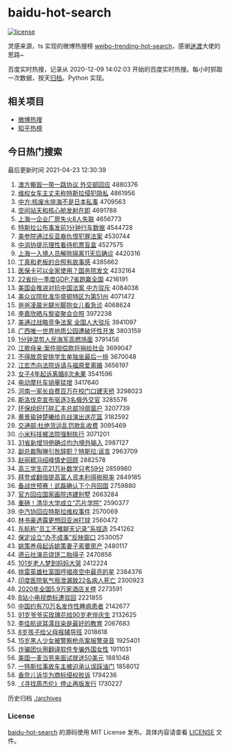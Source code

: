 # baidu-hot-search

[![license](https://img.shields.io/github/license/Arrackisarookie/baidu-hot-search)](https://github.com/Arrackisarookie/baidu-hot-search/blob/master/LICENSE)

灵感来源，ts 实现的微博热搜榜 [weibo-trending-hot-search](https://github.com/justjavac/weibo-trending-hot-search)，感谢[迷渡](https://github.com/justjavac)大佬的思路~

百度实时热搜，记录从 2020-12-09 14:02:03 开始的百度实时热搜。每小时抓取一次数据，按天[归档](./archives)。Python 实现。

## 相关项目
+ [微博热搜](https://github.com/Arrackisarookie/weibo-hot-search)
+ [知乎热榜](https://github.com/Arrackisarookie/zhihu-top-search)

## 今日热门搜索

<!-- Rank Begin -->

最后更新时间 2021-04-23 12:30:39

1. [澳方撕毁一带一路协议 外交部回应](http://www.baidu.com/baidu?cl=3&tn=SE_baiduhomet8_jmjb7mjw&rsv_dl=fyb_top&fr=top1000&wd=%B0%C4%B7%BD%CB%BA%BB%D9%D2%BB%B4%F8%D2%BB%C2%B7%D0%AD%D2%E9%20%CD%E2%BD%BB%B2%BF%BB%D8%D3%A6) 4880376
1. [维权女车主丈夫称特斯拉侵犯隐私](http://www.baidu.com/baidu?cl=3&tn=SE_baiduhomet8_jmjb7mjw&rsv_dl=fyb_top&fr=top1000&wd=%CE%AC%C8%A8%C5%AE%B3%B5%D6%F7%D5%C9%B7%F2%B3%C6%CC%D8%CB%B9%C0%AD%C7%D6%B7%B8%D2%FE%CB%BD) 4861956
1. [中方:核废水排海不是日本私事](http://www.baidu.com/baidu?cl=3&tn=SE_baiduhomet8_jmjb7mjw&rsv_dl=fyb_top&fr=top1000&wd=%D6%D0%B7%BD%3A%BA%CB%B7%CF%CB%AE%C5%C5%BA%A3%B2%BB%CA%C7%C8%D5%B1%BE%CB%BD%CA%C2) 4709563
1. [空间站天和核心舱发射在即](http://www.baidu.com/baidu?cl=3&tn=SE_baiduhomet8_jmjb7mjw&rsv_dl=fyb_top&fr=top1000&wd=%BF%D5%BC%E4%D5%BE%CC%EC%BA%CD%BA%CB%D0%C4%B2%D5%B7%A2%C9%E4%D4%DA%BC%B4) 4691788
1. [上海一企业厂房失火8人失联](http://www.baidu.com/baidu?cl=3&tn=SE_baiduhomet8_jmjb7mjw&rsv_dl=fyb_top&fr=top1000&wd=%C9%CF%BA%A3%D2%BB%C6%F3%D2%B5%B3%A7%B7%BF%CA%A7%BB%F08%C8%CB%CA%A7%C1%AA) 4656773
1. [特斯拉公布事发前1分钟行车数据](http://www.baidu.com/baidu?cl=3&tn=SE_baiduhomet8_jmjb7mjw&rsv_dl=fyb_top&fr=top1000&wd=%CC%D8%CB%B9%C0%AD%B9%AB%B2%BC%CA%C2%B7%A2%C7%B01%B7%D6%D6%D3%D0%D0%B3%B5%CA%FD%BE%DD) 4544728
1. [美参院通过反亚裔仇恨犯罪法案](http://www.baidu.com/baidu?cl=3&tn=SE_baiduhomet8_jmjb7mjw&rsv_dl=fyb_top&fr=top1000&wd=%C3%C0%B2%CE%D4%BA%CD%A8%B9%FD%B7%B4%D1%C7%D2%E1%B3%F0%BA%DE%B7%B8%D7%EF%B7%A8%B0%B8) 4530744
1. [中消协提示理性看待机票盲盒](http://www.baidu.com/baidu?cl=3&tn=SE_baiduhomet8_jmjb7mjw&rsv_dl=fyb_top&fr=top1000&wd=%D6%D0%CF%FB%D0%AD%CC%E1%CA%BE%C0%ED%D0%D4%BF%B4%B4%FD%BB%FA%C6%B1%C3%A4%BA%D0) 4527575
1. [上海一入境人员解除隔离11天后确诊](http://www.baidu.com/baidu?cl=3&tn=SE_baiduhomet8_jmjb7mjw&rsv_dl=fyb_top&fr=top1000&wd=%C9%CF%BA%A3%D2%BB%C8%EB%BE%B3%C8%CB%D4%B1%BD%E2%B3%FD%B8%F4%C0%EB11%CC%EC%BA%F3%C8%B7%D5%EF) 4420316
1. [丁真和老板的合照有故事感](http://www.baidu.com/baidu?cl=3&tn=SE_baiduhomet8_jmjb7mjw&rsv_dl=fyb_top&fr=top1000&wd=%B6%A1%D5%E6%BA%CD%C0%CF%B0%E5%B5%C4%BA%CF%D5%D5%D3%D0%B9%CA%CA%C2%B8%D0) 4385662
1. [医保卡可以全家使用？国务院发文](http://www.baidu.com/baidu?cl=3&tn=SE_baiduhomet8_jmjb7mjw&rsv_dl=fyb_top&fr=top1000&wd=%D2%BD%B1%A3%BF%A8%BF%C9%D2%D4%C8%AB%BC%D2%CA%B9%D3%C3%A3%BF%B9%FA%CE%F1%D4%BA%B7%A2%CE%C4) 4232164
1. [22省份一季度GDP:7省跑赢全国](http://www.baidu.com/baidu?cl=3&tn=SE_baiduhomet8_jmjb7mjw&rsv_dl=fyb_top&fr=top1000&wd=22%CA%A1%B7%DD%D2%BB%BC%BE%B6%C8GDP%3A7%CA%A1%C5%DC%D3%AE%C8%AB%B9%FA) 4216191
1. [美国会推进对抗中国法案 中方驳斥](http://www.baidu.com/baidu?cl=3&tn=SE_baiduhomet8_jmjb7mjw&rsv_dl=fyb_top&fr=top1000&wd=%C3%C0%B9%FA%BB%E1%CD%C6%BD%F8%B6%D4%BF%B9%D6%D0%B9%FA%B7%A8%B0%B8%20%D6%D0%B7%BD%B2%B5%B3%E2) 4084038
1. [美众议院批准华盛顿特区为第51州](http://www.baidu.com/baidu?cl=3&tn=SE_baiduhomet8_jmjb7mjw&rsv_dl=fyb_top&fr=top1000&wd=%C3%C0%D6%DA%D2%E9%D4%BA%C5%FA%D7%BC%BB%AA%CA%A2%B6%D9%CC%D8%C7%F8%CE%AA%B5%DA51%D6%DD) 4071472
1. [爸爸凌晨光腿光脚抱女儿看急诊](http://www.baidu.com/baidu?cl=3&tn=SE_baiduhomet8_jmjb7mjw&rsv_dl=fyb_top&fr=top1000&wd=%B0%D6%B0%D6%C1%E8%B3%BF%B9%E2%CD%C8%B9%E2%BD%C5%B1%A7%C5%AE%B6%F9%BF%B4%BC%B1%D5%EF) 4068624
1. [李嘉欣晒与黎姿聚会合照](http://www.baidu.com/baidu?cl=3&tn=SE_baiduhomet8_jmjb7mjw&rsv_dl=fyb_top&fr=top1000&wd=%C0%EE%BC%CE%D0%C0%C9%B9%D3%EB%C0%E8%D7%CB%BE%DB%BB%E1%BA%CF%D5%D5) 3972238
1. [美通过战略竞争法案 全国人大驳斥](http://www.baidu.com/baidu?cl=3&tn=SE_baiduhomet8_jmjb7mjw&rsv_dl=fyb_top&fr=top1000&wd=%C3%C0%CD%A8%B9%FD%D5%BD%C2%D4%BE%BA%D5%F9%B7%A8%B0%B8%20%C8%AB%B9%FA%C8%CB%B4%F3%B2%B5%B3%E2) 3941097
1. [广西唯一世界地质公园遭破坏性开发](http://www.baidu.com/baidu?cl=3&tn=SE_baiduhomet8_jmjb7mjw&rsv_dl=fyb_top&fr=top1000&wd=%B9%E3%CE%F7%CE%A8%D2%BB%CA%C0%BD%E7%B5%D8%D6%CA%B9%AB%D4%B0%D4%E2%C6%C6%BB%B5%D0%D4%BF%AA%B7%A2) 3803159
1. [1分钟混剪人民海军高燃场面](http://www.baidu.com/baidu?cl=3&tn=SE_baiduhomet8_jmjb7mjw&rsv_dl=fyb_top&fr=top1000&wd=1%B7%D6%D6%D3%BB%EC%BC%F4%C8%CB%C3%F1%BA%A3%BE%FC%B8%DF%C8%BC%B3%A1%C3%E6) 3791456
1. [江歌母亲:案件赔偿款将捐给社会](http://www.baidu.com/baidu?cl=3&tn=SE_baiduhomet8_jmjb7mjw&rsv_dl=fyb_top&fr=top1000&wd=%BD%AD%B8%E8%C4%B8%C7%D7%3A%B0%B8%BC%FE%C5%E2%B3%A5%BF%EE%BD%AB%BE%E8%B8%F8%C9%E7%BB%E1) 3699047
1. [不得故意安排学生单独坐最后一排](http://www.baidu.com/baidu?cl=3&tn=SE_baiduhomet8_jmjb7mjw&rsv_dl=fyb_top&fr=top1000&wd=%B2%BB%B5%C3%B9%CA%D2%E2%B0%B2%C5%C5%D1%A7%C9%FA%B5%A5%B6%C0%D7%F8%D7%EE%BA%F3%D2%BB%C5%C5) 3670048
1. [江宏杰向法院诉请与福原爱离婚](http://www.baidu.com/baidu?cl=3&tn=SE_baiduhomet8_jmjb7mjw&rsv_dl=fyb_top&fr=top1000&wd=%BD%AD%BA%EA%BD%DC%CF%F2%B7%A8%D4%BA%CB%DF%C7%EB%D3%EB%B8%A3%D4%AD%B0%AE%C0%EB%BB%E9) 3656197
1. [女子4年起诉离婚8次未果](http://www.baidu.com/baidu?cl=3&tn=SE_baiduhomet8_jmjb7mjw&rsv_dl=fyb_top&fr=top1000&wd=%C5%AE%D7%D34%C4%EA%C6%F0%CB%DF%C0%EB%BB%E98%B4%CE%CE%B4%B9%FB) 3541596
1. [电动摩托车销量猛增](http://www.baidu.com/baidu?cl=3&tn=SE_baiduhomet8_jmjb7mjw&rsv_dl=fyb_top&fr=top1000&wd=%B5%E7%B6%AF%C4%A6%CD%D0%B3%B5%CF%FA%C1%BF%C3%CD%D4%F6) 3417640
1. [河南一家长自费百万在校门口建天桥](http://www.baidu.com/baidu?cl=3&tn=SE_baiduhomet8_jmjb7mjw&rsv_dl=fyb_top&fr=top1000&wd=%BA%D3%C4%CF%D2%BB%BC%D2%B3%A4%D7%D4%B7%D1%B0%D9%CD%F2%D4%DA%D0%A3%C3%C5%BF%DA%BD%A8%CC%EC%C7%C5) 3298023
1. [斯洛伐克宣布驱逐3名俄外交官](http://www.baidu.com/baidu?cl=3&tn=SE_baiduhomet8_jmjb7mjw&rsv_dl=fyb_top&fr=top1000&wd=%CB%B9%C2%E5%B7%A5%BF%CB%D0%FB%B2%BC%C7%FD%D6%F03%C3%FB%B6%ED%CD%E2%BD%BB%B9%D9) 3285576
1. [环保组织打碎汇丰总部19扇窗户](http://www.baidu.com/baidu?cl=3&tn=SE_baiduhomet8_jmjb7mjw&rsv_dl=fyb_top&fr=top1000&wd=%BB%B7%B1%A3%D7%E9%D6%AF%B4%F2%CB%E9%BB%E3%B7%E1%D7%DC%B2%BF19%C9%C8%B4%B0%BB%A7) 3207739
1. [黄景瑜钟楚曦给肖战演出送花篮](http://www.baidu.com/baidu?cl=3&tn=SE_baiduhomet8_jmjb7mjw&rsv_dl=fyb_top&fr=top1000&wd=%BB%C6%BE%B0%E8%A4%D6%D3%B3%FE%EA%D8%B8%F8%D0%A4%D5%BD%D1%DD%B3%F6%CB%CD%BB%A8%C0%BA) 3182592
1. [交通部:杜绝货运乱罚款乱收费](http://www.baidu.com/baidu?cl=3&tn=SE_baiduhomet8_jmjb7mjw&rsv_dl=fyb_top&fr=top1000&wd=%BD%BB%CD%A8%B2%BF%3A%B6%C5%BE%F8%BB%F5%D4%CB%C2%D2%B7%A3%BF%EE%C2%D2%CA%D5%B7%D1) 3095469
1. [小米科技被法院强制执行](http://www.baidu.com/baidu?cl=3&tn=SE_baiduhomet8_jmjb7mjw&rsv_dl=fyb_top&fr=top1000&wd=%D0%A1%C3%D7%BF%C6%BC%BC%B1%BB%B7%A8%D4%BA%C7%BF%D6%C6%D6%B4%D0%D0) 3071201
1. [31省新增19例确诊均为境外输入](http://www.baidu.com/baidu?cl=3&tn=SE_baiduhomet8_jmjb7mjw&rsv_dl=fyb_top&fr=top1000&wd=31%CA%A1%D0%C2%D4%F619%C0%FD%C8%B7%D5%EF%BE%F9%CE%AA%BE%B3%CD%E2%CA%E4%C8%EB) 2987127
1. [副总裁陶琳引咎辞职？特斯拉:谣言](http://www.baidu.com/baidu?cl=3&tn=SE_baiduhomet8_jmjb7mjw&rsv_dl=fyb_top&fr=top1000&wd=%B8%B1%D7%DC%B2%C3%CC%D5%C1%D5%D2%FD%BE%CC%B4%C7%D6%B0%A3%BF%CC%D8%CB%B9%C0%AD%3A%D2%A5%D1%D4) 2963709
1. [赵丽颖冯绍峰情史回顾](http://www.baidu.com/baidu?cl=3&tn=SE_baiduhomet8_jmjb7mjw&rsv_dl=fyb_top&fr=top1000&wd=%D5%D4%C0%F6%D3%B1%B7%EB%C9%DC%B7%E5%C7%E9%CA%B7%BB%D8%B9%CB) 2882578
1. [高三学生花21万补数学只考59分](http://www.baidu.com/baidu?cl=3&tn=SE_baiduhomet8_jmjb7mjw&rsv_dl=fyb_top&fr=top1000&wd=%B8%DF%C8%FD%D1%A7%C9%FA%BB%A821%CD%F2%B2%B9%CA%FD%D1%A7%D6%BB%BF%BC59%B7%D6) 2859980
1. [拜登或翻倍提高富人资本利得税税率](http://www.baidu.com/baidu?cl=3&tn=SE_baiduhomet8_jmjb7mjw&rsv_dl=fyb_top&fr=top1000&wd=%B0%DD%B5%C7%BB%F2%B7%AD%B1%B6%CC%E1%B8%DF%B8%BB%C8%CB%D7%CA%B1%BE%C0%FB%B5%C3%CB%B0%CB%B0%C2%CA) 2849185
1. [备战世预赛！武磊确认下个月回国](http://www.baidu.com/baidu?cl=3&tn=SE_baiduhomet8_jmjb7mjw&rsv_dl=fyb_top&fr=top1000&wd=%B1%B8%D5%BD%CA%C0%D4%A4%C8%FC%A3%A1%CE%E4%C0%DA%C8%B7%C8%CF%CF%C2%B8%F6%D4%C2%BB%D8%B9%FA) 2759880
1. [官方回应国家画院违建别墅](http://www.baidu.com/baidu?cl=3&tn=SE_baiduhomet8_jmjb7mjw&rsv_dl=fyb_top&fr=top1000&wd=%B9%D9%B7%BD%BB%D8%D3%A6%B9%FA%BC%D2%BB%AD%D4%BA%CE%A5%BD%A8%B1%F0%CA%FB) 2663284
1. [重磅！清华大学成立“芯片学院”](http://www.baidu.com/baidu?cl=3&tn=SE_baiduhomet8_jmjb7mjw&rsv_dl=fyb_top&fr=top1000&wd=%D6%D8%B0%F5%A3%A1%C7%E5%BB%AA%B4%F3%D1%A7%B3%C9%C1%A2%A1%B0%D0%BE%C6%AC%D1%A7%D4%BA%A1%B1) 2590377
1. [中汽协回应特斯拉维权事件](http://www.baidu.com/baidu?cl=3&tn=SE_baiduhomet8_jmjb7mjw&rsv_dl=fyb_top&fr=top1000&wd=%D6%D0%C6%FB%D0%AD%BB%D8%D3%A6%CC%D8%CB%B9%C0%AD%CE%AC%C8%A8%CA%C2%BC%FE) 2570069
1. [林书豪透露更想回亚洲打球](http://www.baidu.com/baidu?cl=3&tn=SE_baiduhomet8_jmjb7mjw&rsv_dl=fyb_top&fr=top1000&wd=%C1%D6%CA%E9%BA%C0%CD%B8%C2%B6%B8%FC%CF%EB%BB%D8%D1%C7%D6%DE%B4%F2%C7%F2) 2560472
1. [东航称“员工不雅聊天记录”系捏造](http://www.baidu.com/baidu?cl=3&tn=SE_baiduhomet8_jmjb7mjw&rsv_dl=fyb_top&fr=top1000&wd=%B6%AB%BA%BD%B3%C6%A1%B0%D4%B1%B9%A4%B2%BB%D1%C5%C1%C4%CC%EC%BC%C7%C2%BC%A1%B1%CF%B5%C4%F3%D4%EC) 2541262
1. [保定设立“办不成事”反映窗口](http://www.baidu.com/baidu?cl=3&tn=SE_baiduhomet8_jmjb7mjw&rsv_dl=fyb_top&fr=top1000&wd=%B1%A3%B6%A8%C9%E8%C1%A2%A1%B0%B0%EC%B2%BB%B3%C9%CA%C2%A1%B1%B7%B4%D3%B3%B4%B0%BF%DA) 2530057
1. [姚策养母起诉姚策妻子索要房产](http://www.baidu.com/baidu?cl=3&tn=SE_baiduhomet8_jmjb7mjw&rsv_dl=fyb_top&fr=top1000&wd=%D2%A6%B2%DF%D1%F8%C4%B8%C6%F0%CB%DF%D2%A6%B2%DF%C6%DE%D7%D3%CB%F7%D2%AA%B7%BF%B2%FA) 2480117
1. [德云社演员烧饼二胎得子](http://www.baidu.com/baidu?cl=3&tn=SE_baiduhomet8_jmjb7mjw&rsv_dl=fyb_top&fr=top1000&wd=%B5%C2%D4%C6%C9%E7%D1%DD%D4%B1%C9%D5%B1%FD%B6%FE%CC%A5%B5%C3%D7%D3) 2470856
1. [101岁老人梦到妈妈大哭](http://www.baidu.com/baidu?cl=3&tn=SE_baiduhomet8_jmjb7mjw&rsv_dl=fyb_top&fr=top1000&wd=101%CB%EA%C0%CF%C8%CB%C3%CE%B5%BD%C2%E8%C2%E8%B4%F3%BF%DE) 2412224
1. [排雷英雄杜富国哼唱夜空中最亮的星](http://www.baidu.com/baidu?cl=3&tn=SE_baiduhomet8_jmjb7mjw&rsv_dl=fyb_top&fr=top1000&wd=%C5%C5%C0%D7%D3%A2%D0%DB%B6%C5%B8%BB%B9%FA%BA%DF%B3%AA%D2%B9%BF%D5%D6%D0%D7%EE%C1%C1%B5%C4%D0%C7) 2384376
1. [印度医院氧气瓶泄漏致22名病人死亡](http://www.baidu.com/baidu?cl=3&tn=SE_baiduhomet8_jmjb7mjw&rsv_dl=fyb_top&fr=top1000&wd=%D3%A1%B6%C8%D2%BD%D4%BA%D1%F5%C6%F8%C6%BF%D0%B9%C2%A9%D6%C222%C3%FB%B2%A1%C8%CB%CB%C0%CD%F6) 2300923
1. [2020年全国5.9万家酒店关停](http://www.baidu.com/baidu?cl=3&tn=SE_baiduhomet8_jmjb7mjw&rsv_dl=fyb_top&fr=top1000&wd=2020%C4%EA%C8%AB%B9%FA5.9%CD%F2%BC%D2%BE%C6%B5%EA%B9%D8%CD%A3) 2273591
1. [B站小电视商标遭驳回](http://www.baidu.com/baidu?cl=3&tn=SE_baiduhomet8_jmjb7mjw&rsv_dl=fyb_top&fr=top1000&wd=B%D5%BE%D0%A1%B5%E7%CA%D3%C9%CC%B1%EA%D4%E2%B2%B5%BB%D8) 2221855
1. [中国约有70万名发作性睡病患者](http://www.baidu.com/baidu?cl=3&tn=SE_baiduhomet8_jmjb7mjw&rsv_dl=fyb_top&fr=top1000&wd=%D6%D0%B9%FA%D4%BC%D3%D070%CD%F2%C3%FB%B7%A2%D7%F7%D0%D4%CB%AF%B2%A1%BB%BC%D5%DF) 2142677
1. [91岁爷爷买玫瑰花给90岁老伴庆生](http://www.baidu.com/baidu?cl=3&tn=SE_baiduhomet8_jmjb7mjw&rsv_dl=fyb_top&fr=top1000&wd=91%CB%EA%D2%AF%D2%AF%C2%F2%C3%B5%B9%E5%BB%A8%B8%F890%CB%EA%C0%CF%B0%E9%C7%EC%C9%FA) 2132625
1. [李佳航说耳濡目染是最好的教育](http://www.baidu.com/baidu?cl=3&tn=SE_baiduhomet8_jmjb7mjw&rsv_dl=fyb_top&fr=top1000&wd=%C0%EE%BC%D1%BA%BD%CB%B5%B6%FA%E5%A6%C4%BF%C8%BE%CA%C7%D7%EE%BA%C3%B5%C4%BD%CC%D3%FD) 2067683
1. [8岁孩子给父母报辅导班](http://www.baidu.com/baidu?cl=3&tn=SE_baiduhomet8_jmjb7mjw&rsv_dl=fyb_top&fr=top1000&wd=8%CB%EA%BA%A2%D7%D3%B8%F8%B8%B8%C4%B8%B1%A8%B8%A8%B5%BC%B0%E0) 2018618
1. [15岁黑人少女被警察枪杀案报警录音](http://www.baidu.com/baidu?cl=3&tn=SE_baiduhomet8_jmjb7mjw&rsv_dl=fyb_top&fr=top1000&wd=15%CB%EA%BA%DA%C8%CB%C9%D9%C5%AE%B1%BB%BE%AF%B2%EC%C7%B9%C9%B1%B0%B8%B1%A8%BE%AF%C2%BC%D2%F4) 1925401
1. [诈骗团伙用翻译软件专骗外国女性](http://www.baidu.com/baidu?cl=3&tn=SE_baiduhomet8_jmjb7mjw&rsv_dl=fyb_top&fr=top1000&wd=%D5%A9%C6%AD%CD%C5%BB%EF%D3%C3%B7%AD%D2%EB%C8%ED%BC%FE%D7%A8%C6%AD%CD%E2%B9%FA%C5%AE%D0%D4) 1911031
1. [美国一麦当劳来面试就送50美元](http://www.baidu.com/baidu?cl=3&tn=SE_baiduhomet8_jmjb7mjw&rsv_dl=fyb_top&fr=top1000&wd=%C3%C0%B9%FA%D2%BB%C2%F3%B5%B1%C0%CD%C0%B4%C3%E6%CA%D4%BE%CD%CB%CD50%C3%C0%D4%AA) 1881048
1. [一特斯拉事故车主被迫承认误踩油门](http://www.baidu.com/baidu?cl=3&tn=SE_baiduhomet8_jmjb7mjw&rsv_dl=fyb_top&fr=top1000&wd=%D2%BB%CC%D8%CB%B9%C0%AD%CA%C2%B9%CA%B3%B5%D6%F7%B1%BB%C6%C8%B3%D0%C8%CF%CE%F3%B2%C8%D3%CD%C3%C5) 1858012
1. [香奈儿诉华为商标侵权败诉](http://www.baidu.com/baidu?cl=3&tn=SE_baiduhomet8_jmjb7mjw&rsv_dl=fyb_top&fr=top1000&wd=%CF%E3%C4%CE%B6%F9%CB%DF%BB%AA%CE%AA%C9%CC%B1%EA%C7%D6%C8%A8%B0%DC%CB%DF) 1794236
1. [《寻找周杰伦》停止再版发行](http://www.baidu.com/baidu?cl=3&tn=SE_baiduhomet8_jmjb7mjw&rsv_dl=fyb_top&fr=top1000&wd=%A1%B6%D1%B0%D5%D2%D6%DC%BD%DC%C2%D7%A1%B7%CD%A3%D6%B9%D4%D9%B0%E6%B7%A2%D0%D0) 1730227
<!-- Rank End -->

历史归档 [./archives](./archives)

### License

[baidu-hot-search](https://github.com/Arrackisarookie/baidu-hot-search) 的源码使用 MIT License 发布。具体内容请查看 [LICENSE](./LICENSE) 文件。
